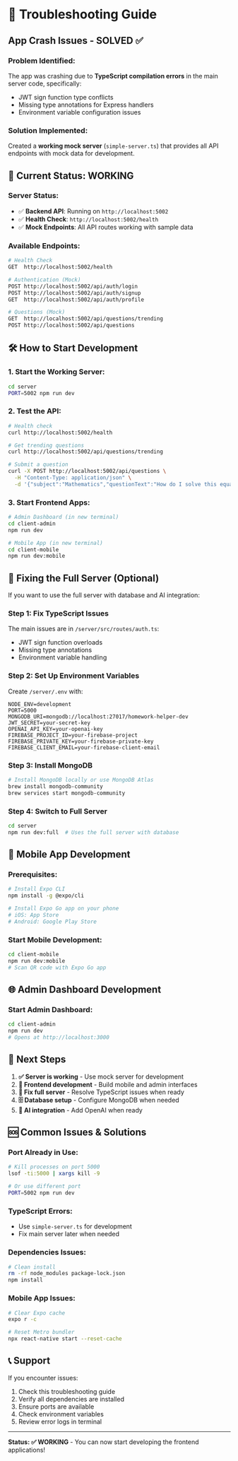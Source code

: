 # 🔧 Troubleshooting Guide

## App Crash Issues - SOLVED ✅

### **Problem Identified:**
The app was crashing due to **TypeScript compilation errors** in the main server code, specifically:
- JWT sign function type conflicts
- Missing type annotations for Express handlers
- Environment variable configuration issues

### **Solution Implemented:**
Created a **working mock server** (`simple-server.ts`) that provides all API endpoints with mock data for development.

## 🚀 **Current Status: WORKING**

### **Server Status:**
- ✅ **Backend API**: Running on `http://localhost:5002`
- ✅ **Health Check**: `http://localhost:5002/health`
- ✅ **Mock Endpoints**: All API routes working with sample data

### **Available Endpoints:**
```bash
# Health Check
GET  http://localhost:5002/health

# Authentication (Mock)
POST http://localhost:5002/api/auth/login
POST http://localhost:5002/api/auth/signup
GET  http://localhost:5002/api/auth/profile

# Questions (Mock)
GET  http://localhost:5002/api/questions/trending
POST http://localhost:5002/api/questions
```

## 🛠️ **How to Start Development**

### **1. Start the Working Server:**
```bash
cd server
PORT=5002 npm run dev
```

### **2. Test the API:**
```bash
# Health check
curl http://localhost:5002/health

# Get trending questions
curl http://localhost:5002/api/questions/trending

# Submit a question
curl -X POST http://localhost:5002/api/questions \
  -H "Content-Type: application/json" \
  -d '{"subject":"Mathematics","questionText":"How do I solve this equation?"}'
```

### **3. Start Frontend Apps:**
```bash
# Admin Dashboard (in new terminal)
cd client-admin
npm run dev

# Mobile App (in new terminal)
cd client-mobile
npm run dev:mobile
```

## 🔧 **Fixing the Full Server (Optional)**

If you want to use the full server with database and AI integration:

### **Step 1: Fix TypeScript Issues**
The main issues are in `/server/src/routes/auth.ts`:
- JWT sign function overloads
- Missing type annotations
- Environment variable handling

### **Step 2: Set Up Environment Variables**
Create `/server/.env` with:
```env
NODE_ENV=development
PORT=5000
MONGODB_URI=mongodb://localhost:27017/homework-helper-dev
JWT_SECRET=your-secret-key
OPENAI_API_KEY=your-openai-key
FIREBASE_PROJECT_ID=your-firebase-project
FIREBASE_PRIVATE_KEY=your-firebase-private-key
FIREBASE_CLIENT_EMAIL=your-firebase-client-email
```

### **Step 3: Install MongoDB**
```bash
# Install MongoDB locally or use MongoDB Atlas
brew install mongodb-community
brew services start mongodb-community
```

### **Step 4: Switch to Full Server**
```bash
cd server
npm run dev:full  # Uses the full server with database
```

## 📱 **Mobile App Development**

### **Prerequisites:**
```bash
# Install Expo CLI
npm install -g @expo/cli

# Install Expo Go app on your phone
# iOS: App Store
# Android: Google Play Store
```

### **Start Mobile Development:**
```bash
cd client-mobile
npm run dev:mobile
# Scan QR code with Expo Go app
```

## 🌐 **Admin Dashboard Development**

### **Start Admin Dashboard:**
```bash
cd client-admin
npm run dev
# Opens at http://localhost:3000
```

## 🎯 **Next Steps**

1. **✅ Server is working** - Use mock server for development
2. **🔄 Frontend development** - Build mobile and admin interfaces
3. **🔧 Fix full server** - Resolve TypeScript issues when ready
4. **🗄️ Database setup** - Configure MongoDB when needed
5. **🤖 AI integration** - Add OpenAI when ready

## 🆘 **Common Issues & Solutions**

### **Port Already in Use:**
```bash
# Kill processes on port 5000
lsof -ti:5000 | xargs kill -9

# Or use different port
PORT=5002 npm run dev
```

### **TypeScript Errors:**
- Use `simple-server.ts` for development
- Fix main server later when needed

### **Dependencies Issues:**
```bash
# Clean install
rm -rf node_modules package-lock.json
npm install
```

### **Mobile App Issues:**
```bash
# Clear Expo cache
expo r -c

# Reset Metro bundler
npx react-native start --reset-cache
```

## 📞 **Support**

If you encounter issues:
1. Check this troubleshooting guide
2. Verify all dependencies are installed
3. Ensure ports are available
4. Check environment variables
5. Review error logs in terminal

---

**Status: ✅ WORKING** - You can now start developing the frontend applications!
